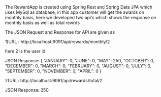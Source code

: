 The RewardApp is created using Spring Rest and Spring Data JPA which uses MySql as database, in this app customer will get the awards on monthly basis, here we developed two api's which shows the response on monthly basis as well as total rewrds

The JSON Request and Response for API are given as

1)URL : http://localhost:9091/api/rewards/monthly/2

here 2 is the user id

JSON Response:
{
    "JANUARY": 0,
    "JUNE": 0,
    "MAY": 250,
    "OCTOBER": 0,
    "DECEMBER": 0,
    "MARCH": 0,
    "FEBRUARY": 0,
    "AUGUST": 0,
    "JULY": 0,
    "SEPTEMBER": 0,
    "NOVEMBER": 0,
    "APRIL": 0
}

2)URL: http://localhost:9091/api/rewards/total/2

JSON Response:
250


